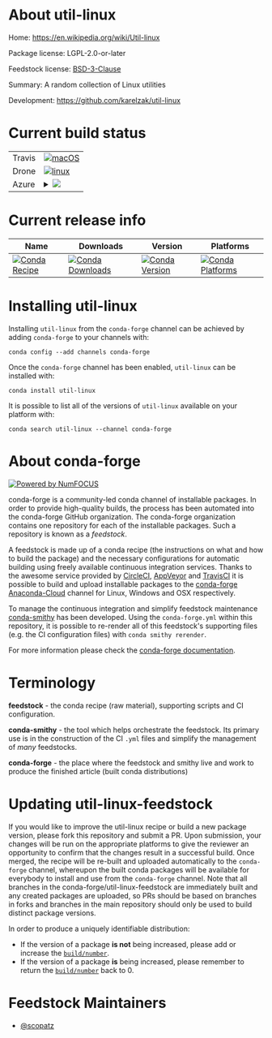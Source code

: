 About util-linux
================

Home: https://en.wikipedia.org/wiki/Util-linux

Package license: LGPL-2.0-or-later

Feedstock license: [BSD-3-Clause](https://github.com/conda-forge/util-linux-feedstock/blob/master/LICENSE.txt)

Summary: A random collection of Linux utilities

Development: https://github.com/karelzak/util-linux

Current build status
====================


<table><tr>
    <td>Travis</td>
    <td>
      <a href="https://travis-ci.com/conda-forge/util-linux-feedstock">
        <img alt="macOS" src="https://img.shields.io/travis/com/conda-forge/util-linux-feedstock/master.svg?label=macOS">
      </a>
    </td>
  </tr><tr>
    <td>Drone</td>
    <td>
      <a href="https://cloud.drone.io/conda-forge/util-linux-feedstock">
        <img alt="linux" src="https://img.shields.io/drone/build/conda-forge/util-linux-feedstock/master.svg?label=Linux">
      </a>
    </td>
  </tr>
    
  <tr>
    <td>Azure</td>
    <td>
      <details>
        <summary>
          <a href="https://dev.azure.com/conda-forge/feedstock-builds/_build/latest?definitionId=7938&branchName=master">
            <img src="https://dev.azure.com/conda-forge/feedstock-builds/_apis/build/status/util-linux-feedstock?branchName=master">
          </a>
        </summary>
        <table>
          <thead><tr><th>Variant</th><th>Status</th></tr></thead>
          <tbody><tr>
              <td>linux_64_c_compiler_version7python3.6.____73_pypy</td>
              <td>
                <a href="https://dev.azure.com/conda-forge/feedstock-builds/_build/latest?definitionId=7938&branchName=master">
                  <img src="https://dev.azure.com/conda-forge/feedstock-builds/_apis/build/status/util-linux-feedstock?branchName=master&jobName=linux&configuration=linux_64_c_compiler_version7python3.6.____73_pypy" alt="variant">
                </a>
              </td>
            </tr><tr>
              <td>linux_64_c_compiler_version7python3.6.____cpython</td>
              <td>
                <a href="https://dev.azure.com/conda-forge/feedstock-builds/_build/latest?definitionId=7938&branchName=master">
                  <img src="https://dev.azure.com/conda-forge/feedstock-builds/_apis/build/status/util-linux-feedstock?branchName=master&jobName=linux&configuration=linux_64_c_compiler_version7python3.6.____cpython" alt="variant">
                </a>
              </td>
            </tr><tr>
              <td>linux_64_c_compiler_version7python3.7.____cpython</td>
              <td>
                <a href="https://dev.azure.com/conda-forge/feedstock-builds/_build/latest?definitionId=7938&branchName=master">
                  <img src="https://dev.azure.com/conda-forge/feedstock-builds/_apis/build/status/util-linux-feedstock?branchName=master&jobName=linux&configuration=linux_64_c_compiler_version7python3.7.____cpython" alt="variant">
                </a>
              </td>
            </tr><tr>
              <td>linux_64_c_compiler_version7python3.8.____cpython</td>
              <td>
                <a href="https://dev.azure.com/conda-forge/feedstock-builds/_build/latest?definitionId=7938&branchName=master">
                  <img src="https://dev.azure.com/conda-forge/feedstock-builds/_apis/build/status/util-linux-feedstock?branchName=master&jobName=linux&configuration=linux_64_c_compiler_version7python3.8.____cpython" alt="variant">
                </a>
              </td>
            </tr><tr>
              <td>linux_64_c_compiler_version7python3.9.____cpython</td>
              <td>
                <a href="https://dev.azure.com/conda-forge/feedstock-builds/_build/latest?definitionId=7938&branchName=master">
                  <img src="https://dev.azure.com/conda-forge/feedstock-builds/_apis/build/status/util-linux-feedstock?branchName=master&jobName=linux&configuration=linux_64_c_compiler_version7python3.9.____cpython" alt="variant">
                </a>
              </td>
            </tr><tr>
              <td>linux_aarch64_c_compiler_version7python3.6.____73_pypy</td>
              <td>
                <a href="https://dev.azure.com/conda-forge/feedstock-builds/_build/latest?definitionId=7938&branchName=master">
                  <img src="https://dev.azure.com/conda-forge/feedstock-builds/_apis/build/status/util-linux-feedstock?branchName=master&jobName=linux&configuration=linux_aarch64_c_compiler_version7python3.6.____73_pypy" alt="variant">
                </a>
              </td>
            </tr><tr>
              <td>linux_aarch64_c_compiler_version7python3.6.____cpython</td>
              <td>
                <a href="https://dev.azure.com/conda-forge/feedstock-builds/_build/latest?definitionId=7938&branchName=master">
                  <img src="https://dev.azure.com/conda-forge/feedstock-builds/_apis/build/status/util-linux-feedstock?branchName=master&jobName=linux&configuration=linux_aarch64_c_compiler_version7python3.6.____cpython" alt="variant">
                </a>
              </td>
            </tr><tr>
              <td>linux_aarch64_c_compiler_version7python3.7.____cpython</td>
              <td>
                <a href="https://dev.azure.com/conda-forge/feedstock-builds/_build/latest?definitionId=7938&branchName=master">
                  <img src="https://dev.azure.com/conda-forge/feedstock-builds/_apis/build/status/util-linux-feedstock?branchName=master&jobName=linux&configuration=linux_aarch64_c_compiler_version7python3.7.____cpython" alt="variant">
                </a>
              </td>
            </tr><tr>
              <td>linux_aarch64_c_compiler_version7python3.8.____cpython</td>
              <td>
                <a href="https://dev.azure.com/conda-forge/feedstock-builds/_build/latest?definitionId=7938&branchName=master">
                  <img src="https://dev.azure.com/conda-forge/feedstock-builds/_apis/build/status/util-linux-feedstock?branchName=master&jobName=linux&configuration=linux_aarch64_c_compiler_version7python3.8.____cpython" alt="variant">
                </a>
              </td>
            </tr><tr>
              <td>linux_aarch64_c_compiler_version7python3.9.____cpython</td>
              <td>
                <a href="https://dev.azure.com/conda-forge/feedstock-builds/_build/latest?definitionId=7938&branchName=master">
                  <img src="https://dev.azure.com/conda-forge/feedstock-builds/_apis/build/status/util-linux-feedstock?branchName=master&jobName=linux&configuration=linux_aarch64_c_compiler_version7python3.9.____cpython" alt="variant">
                </a>
              </td>
            </tr><tr>
              <td>linux_ppc64le_c_compiler_version8python3.6.____73_pypy</td>
              <td>
                <a href="https://dev.azure.com/conda-forge/feedstock-builds/_build/latest?definitionId=7938&branchName=master">
                  <img src="https://dev.azure.com/conda-forge/feedstock-builds/_apis/build/status/util-linux-feedstock?branchName=master&jobName=linux&configuration=linux_ppc64le_c_compiler_version8python3.6.____73_pypy" alt="variant">
                </a>
              </td>
            </tr><tr>
              <td>linux_ppc64le_c_compiler_version8python3.6.____cpython</td>
              <td>
                <a href="https://dev.azure.com/conda-forge/feedstock-builds/_build/latest?definitionId=7938&branchName=master">
                  <img src="https://dev.azure.com/conda-forge/feedstock-builds/_apis/build/status/util-linux-feedstock?branchName=master&jobName=linux&configuration=linux_ppc64le_c_compiler_version8python3.6.____cpython" alt="variant">
                </a>
              </td>
            </tr><tr>
              <td>linux_ppc64le_c_compiler_version8python3.7.____cpython</td>
              <td>
                <a href="https://dev.azure.com/conda-forge/feedstock-builds/_build/latest?definitionId=7938&branchName=master">
                  <img src="https://dev.azure.com/conda-forge/feedstock-builds/_apis/build/status/util-linux-feedstock?branchName=master&jobName=linux&configuration=linux_ppc64le_c_compiler_version8python3.7.____cpython" alt="variant">
                </a>
              </td>
            </tr><tr>
              <td>linux_ppc64le_c_compiler_version8python3.8.____cpython</td>
              <td>
                <a href="https://dev.azure.com/conda-forge/feedstock-builds/_build/latest?definitionId=7938&branchName=master">
                  <img src="https://dev.azure.com/conda-forge/feedstock-builds/_apis/build/status/util-linux-feedstock?branchName=master&jobName=linux&configuration=linux_ppc64le_c_compiler_version8python3.8.____cpython" alt="variant">
                </a>
              </td>
            </tr><tr>
              <td>linux_ppc64le_c_compiler_version8python3.9.____cpython</td>
              <td>
                <a href="https://dev.azure.com/conda-forge/feedstock-builds/_build/latest?definitionId=7938&branchName=master">
                  <img src="https://dev.azure.com/conda-forge/feedstock-builds/_apis/build/status/util-linux-feedstock?branchName=master&jobName=linux&configuration=linux_ppc64le_c_compiler_version8python3.9.____cpython" alt="variant">
                </a>
              </td>
            </tr>
          </tbody>
        </table>
      </details>
    </td>
  </tr>
</table>

Current release info
====================

| Name | Downloads | Version | Platforms |
| --- | --- | --- | --- |
| [![Conda Recipe](https://img.shields.io/badge/recipe-util--linux-green.svg)](https://anaconda.org/conda-forge/util-linux) | [![Conda Downloads](https://img.shields.io/conda/dn/conda-forge/util-linux.svg)](https://anaconda.org/conda-forge/util-linux) | [![Conda Version](https://img.shields.io/conda/vn/conda-forge/util-linux.svg)](https://anaconda.org/conda-forge/util-linux) | [![Conda Platforms](https://img.shields.io/conda/pn/conda-forge/util-linux.svg)](https://anaconda.org/conda-forge/util-linux) |

Installing util-linux
=====================

Installing `util-linux` from the `conda-forge` channel can be achieved by adding `conda-forge` to your channels with:

```
conda config --add channels conda-forge
```

Once the `conda-forge` channel has been enabled, `util-linux` can be installed with:

```
conda install util-linux
```

It is possible to list all of the versions of `util-linux` available on your platform with:

```
conda search util-linux --channel conda-forge
```


About conda-forge
=================

[![Powered by NumFOCUS](https://img.shields.io/badge/powered%20by-NumFOCUS-orange.svg?style=flat&colorA=E1523D&colorB=007D8A)](http://numfocus.org)

conda-forge is a community-led conda channel of installable packages.
In order to provide high-quality builds, the process has been automated into the
conda-forge GitHub organization. The conda-forge organization contains one repository
for each of the installable packages. Such a repository is known as a *feedstock*.

A feedstock is made up of a conda recipe (the instructions on what and how to build
the package) and the necessary configurations for automatic building using freely
available continuous integration services. Thanks to the awesome service provided by
[CircleCI](https://circleci.com/), [AppVeyor](https://www.appveyor.com/)
and [TravisCI](https://travis-ci.com/) it is possible to build and upload installable
packages to the [conda-forge](https://anaconda.org/conda-forge)
[Anaconda-Cloud](https://anaconda.org/) channel for Linux, Windows and OSX respectively.

To manage the continuous integration and simplify feedstock maintenance
[conda-smithy](https://github.com/conda-forge/conda-smithy) has been developed.
Using the ``conda-forge.yml`` within this repository, it is possible to re-render all of
this feedstock's supporting files (e.g. the CI configuration files) with ``conda smithy rerender``.

For more information please check the [conda-forge documentation](https://conda-forge.org/docs/).

Terminology
===========

**feedstock** - the conda recipe (raw material), supporting scripts and CI configuration.

**conda-smithy** - the tool which helps orchestrate the feedstock.
                   Its primary use is in the construction of the CI ``.yml`` files
                   and simplify the management of *many* feedstocks.

**conda-forge** - the place where the feedstock and smithy live and work to
                  produce the finished article (built conda distributions)


Updating util-linux-feedstock
=============================

If you would like to improve the util-linux recipe or build a new
package version, please fork this repository and submit a PR. Upon submission,
your changes will be run on the appropriate platforms to give the reviewer an
opportunity to confirm that the changes result in a successful build. Once
merged, the recipe will be re-built and uploaded automatically to the
`conda-forge` channel, whereupon the built conda packages will be available for
everybody to install and use from the `conda-forge` channel.
Note that all branches in the conda-forge/util-linux-feedstock are
immediately built and any created packages are uploaded, so PRs should be based
on branches in forks and branches in the main repository should only be used to
build distinct package versions.

In order to produce a uniquely identifiable distribution:
 * If the version of a package **is not** being increased, please add or increase
   the [``build/number``](https://conda.io/docs/user-guide/tasks/build-packages/define-metadata.html#build-number-and-string).
 * If the version of a package **is** being increased, please remember to return
   the [``build/number``](https://conda.io/docs/user-guide/tasks/build-packages/define-metadata.html#build-number-and-string)
   back to 0.

Feedstock Maintainers
=====================

* [@scopatz](https://github.com/scopatz/)

